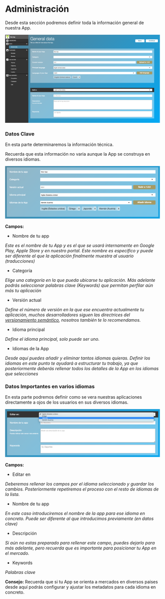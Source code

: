 # Administración

Desde esta sección podremos definir toda la información general de nuestra App.

![administration_1](../../screenshots/administration_1.png)


### Datos Clave

En esta parte determinaremos la información técnica.

Recuerda que esta información no varia aunque la App se construya en diversos idiomas.


![administration_2](../../screenshots/administration_2.png)


**Campos:**

- Nombre de tu app

*Este es el nombre de tu App y es el que se usará internamente en Google Play, Apple Store y en nuestro portal. Este nombre es especifico y puede ser diferente al que la aplicación finalmente muestra al usuario (traducciones)*

- Categoría

*Elige una categoría en la que pueda ubicarse tu aplicación. Más adelante podrás seleccionar palabras clave (Keywords) que permitan perfilar aún más tu aplicación*

- Versión actual

*Define el número de versión en la que ese encuentra actualmente tu aplicación, muchos desarrolladores siguen las directrices del [versionamiento semántico](http://semver.org/lang/es/), nosotros también te lo recomendamos.*

- Idioma principal

*Define el idioma principal, solo puede ser uno.*

- Idiomas de la App

*Desde aquí puedes añadir y eliminar tantos idiomas quieras. Definir los idiomas en este punto te ayudará a estructurar tu trabajo, ya que posteriormente deberás rellenar todos los detalles de la App en los idiomas que selecciones*

### Datos Importantes en varios idiomas

En esta parte podremos definir como se vera nuestras aplicaciones directamente a ojos de los usuarios en sus diversos idiomas.


![administration_3](../../screenshots/administration_3.png)


**Campos:**

- Editar en

*Deberemos rellenar los campos por el idioma seleccionado y guardar los cambios. Posteriormente repetiremos el proceso con el resto de idiomas de la lista.*

- Nombre de tu app

*En este caso introduciremos el nombre de la app para ese idioma en concreto. Puede ser diferente al que introducimos previamente (en datos clave)*

- Descripción

*Si aún no estas preparado para rellenar este campo, puedes dejarlo para más adelante, pero recuerda que es importante para posicionar tu App en el mercado.*

- Keywords

*Palabras clave*

**Consejo:** Recuerda que si tu App se orienta a mercados en diversos paises desde aquí podrás configurar y ajustar los metadatos para cada idioma en concreto.
